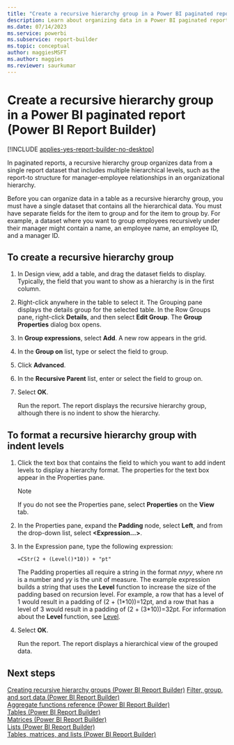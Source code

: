 ```yaml
---
title: "Create a recursive hierarchy group in a Power BI paginated report | Microsoft Docs"
description: Learn about organizing data in a Power BI paginated report, from a single report dataset that includes hierarchical levels, by using a recursive hierarchy group.
ms.date: 07/14/2023
ms.service: powerbi
ms.subservice: report-builder
ms.topic: conceptual
author: maggiesMSFT
ms.author: maggies
ms.reviewer: saurkumar
---
```

# Create a recursive hierarchy group in a Power BI paginated report (Power BI Report Builder)

[!INCLUDE [applies-yes-report-builder-no-desktop](../../includes/applies-yes-report-builder-no-desktop.md)]

In paginated reports, a recursive hierarchy group organizes data from a single report dataset that includes multiple hierarchical levels, such as the report-to structure for manager-employee relationships in an organizational hierarchy.  
  
 Before you can organize data in a table as a recursive hierarchy group, you must have a single dataset that contains all the hierarchical data. You must have separate fields for the item to group and for the item to group by. For example, a dataset where you want to group employees recursively under their manager might contain a name, an employee name, an employee ID, and a manager ID.  
  
 
## To create a recursive hierarchy group  
  
1.  In Design view, add a table, and drag the dataset fields to display. Typically, the field that you want to show as a hierarchy is in the first column.  
  
1.  Right-click anywhere in the table to select it. The Grouping pane displays the details group for the selected table. In the Row Groups pane, right-click **Details**, and then select **Edit Group**. The **Group Properties** dialog box opens.  
  
1.  In **Group expressions**, select **Add**. A new row appears in the grid.  
  
1.  In the **Group on** list, type or select the field to group.  
  
1.  Click **Advanced**.  
  
1.  In the **Recursive Parent** list, enter or select the field to group on.  
  
1.  Select **OK**.
  
     Run the report. The report displays the recursive hierarchy group, although there is no indent to show the hierarchy.  
  
## To format a recursive hierarchy group with indent levels  
  
1.  Click the text box that contains the field to which you want to add indent levels to display a hierarchy format. The properties for the text box appear in the Properties pane.  
  
    > [!NOTE]  
    >  If you do not see the Properties pane, select **Properties** on the **View** tab.  
  
1.  In the Properties pane, expand the **Padding** node, select **Left**, and from the drop-down list, select **\<Expression...>**.  
  
1.  In the Expression pane, type the following expression:  
  
     `=CStr(2 + (Level()*10)) + "pt"`  
  
     The Padding properties all require a string in the format *nnyy*, where *nn* is a number and *yy* is the unit of measure. The example expression builds a string that uses the **Level** function to increase the size of the padding based on recursion level. For example, a row that has a level of 1 would result in a padding of (2 + (1\*10))=12pt, and a row that has a level of 3 would result in a padding of (2 + (3\*10))=32pt. For information about the **Level** function, see [Level](../../paginated-reports/expressions/report-builder-functions-level-function.md).  
  
1.  Select **OK**.
  
     Run the report. The report displays a hierarchical view of the grouped data.  
  
## Next steps  
 [Creating recursive hierarchy groups &#40;Power BI Report Builder&#41;](../../paginated-reports/expressions/creating-recursive-hierarchy-groups-report-builder.md)
 [Filter, group, and sort data &#40;Power BI Report Builder&#41;](../../paginated-reports/report-design/filter-group-sort-data-report-builder.md)   
 [Aggregate functions reference &#40;Power BI Report Builder&#41;](../../paginated-reports/expressions/report-builder-functions-aggregate-functions-reference.md)   
 [Tables &#40;Power BI Report Builder&#41;](/sql/reporting-services/report-design/tables-report-builder-and-ssrs)   
 [Matrices &#40;Power BI Report Builder&#41;](/sql/reporting-services/report-design/create-a-matrix-report-builder-and-ssrs)   
 [Lists &#40;Power BI Report Builder&#41;](/sql/reporting-services/report-design/create-invoices-and-forms-with-lists-report-builder-and-ssrs)   
 [Tables, matrices, and lists &#40;Power BI Report Builder&#41;](../../paginated-reports/report-builder-tables-matrices-lists.md)  
  
  
